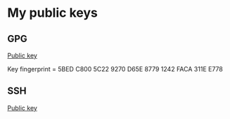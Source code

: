 # My public keys

## GPG
[Public key](jacek.szubert.gpg)

Key fingerprint = 5BED C800 5C22 9270 D65E  8779 1242 FACA 311E E778

## SSH
[Public key](jacek.szubert.pub)
